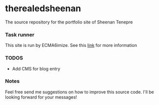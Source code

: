 # therealedsheenan
The source repository for the portfolio site of Sheenan Tenepre

### Task runner
This site is run by ECMA6imize. See this [link](https://github.com/therealedsheenan/ECMA6imize) for more information

### TODOS
- Add CMS for blog entry

### Notes
Feel free send me suggestions on how to improve this source code. I'll be looking forward for your messages!
